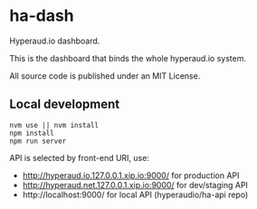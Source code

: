 # ha-dash

Hyperaud.io dashboard.

This is the dashboard that binds the whole hyperaud.io system.

All source code is published under an MIT License.


## Local development

```
nvm use || nvm install
npm install
npm run server
```

API is selected by front-end URI, use:
- http://hyperaud.io.127.0.0.1.xip.io:9000/ for production API
- http://hyperaud.net.127.0.0.1.xip.io:9000/ for dev/staging API
- http://localhost:9000/ for local API (hyperaudio/ha-api repo)
